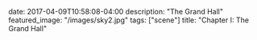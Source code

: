 date: 2017-04-09T10:58:08-04:00
description: "The Grand Hall"
featured_image: "/images/sky2.jpg"
tags: ["scene"]
title: "Chapter I: The Grand Hall"
